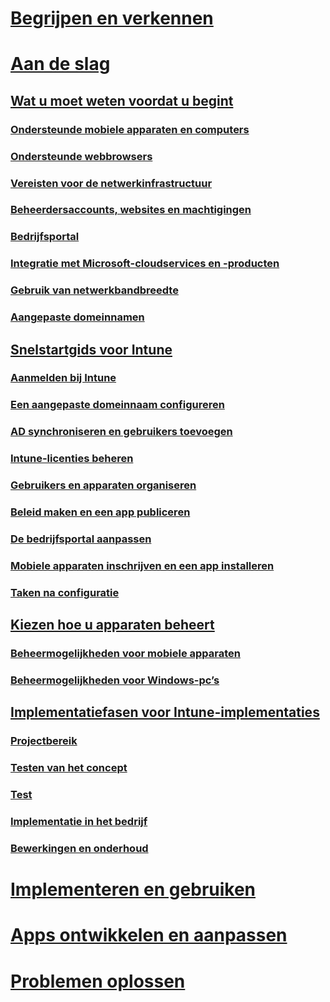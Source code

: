 # [Begrijpen en verkennen](/intune/understand-explore/introduction-to-microsoft-intune)

# [Aan de slag](what-to-know-before-you-start-microsoft-intune.md)
## [Wat u moet weten voordat u begint](what-to-know-before-you-start-microsoft-intune.md)
### [Ondersteunde mobiele apparaten en computers](supported-mobile-devices-and-computers.md)
### [Ondersteunde webbrowsers](supported-web-browsers.md)
### [Vereisten voor de netwerkinfrastructuur](network-infrastructure-requirements-for-microsoft-intune.md)
### [Beheerdersaccounts, websites en machtigingen](administrative-accounts-websites-perms.md)
### [Bedrijfsportal](microsoft-intune-company-portal.md)
### [Integratie met Microsoft-cloudservices en -producten](integration-with-cloud-services.md)
### [Gebruik van netwerkbandbreedte](network-bandwidth-use.md)
### [Aangepaste domeinnamen](domain-names-for-microsoft-intune.md)

## [Snelstartgids voor Intune](start-with-a-paid-subscription-to-microsoft-intune.md)
### [Aanmelden bij Intune](start-with-a-paid-subscription-to-microsoft-intune-step-1.md)
### [Een aangepaste domeinnaam configureren](start-with-a-paid-subscription-to-microsoft-intune-step-2.md)
### [AD synchroniseren en gebruikers toevoegen](start-with-a-paid-subscription-to-microsoft-intune-step-3.md)
### [Intune-licenties beheren](start-with-a-paid-subscription-to-microsoft-intune-step-4.md)
### [Gebruikers en apparaten organiseren](start-with-a-paid-subscription-to-microsoft-intune-step-5.md)
### [Beleid maken en een app publiceren](start-with-a-paid-subscription-to-microsoft-intune-step-6.md)
### [De bedrijfsportal aanpassen](start-with-a-paid-subscription-to-microsoft-intune-step-7.md)
### [Mobiele apparaten inschrijven en een app installeren](start-with-a-paid-subscription-to-microsoft-intune-step-8.md)
### [Taken na configuratie](post-configuration-tasks.md)

## [Kiezen hoe u apparaten beheert](choose-how-to-manage-devices.md)
### [Beheermogelijkheden voor mobiele apparaten](mobile-device-management-capabilities-in-microsoft-intune.md)
### [Beheermogelijkheden voor Windows-pc’s](windows-pc-management-capabilities-in-microsoft-intune.md)

## [Implementatiefasen voor Intune-implementaties](rollout-phases-for-microsoft-intune-deployment.md)
### [Projectbereik](project-scope.md)
### [Testen van het concept](proof-of-concept.md)
### [Test](pilot.md)
### [Implementatie in het bedrijf](enterprise-rollout.md)
### [Bewerkingen en onderhoud](operations-and-maintenance.md)

<!-- # [Plan and Design](/intune/plan-design/ways-to-do-enterprise-mobility) -->
# [Implementeren en gebruiken](/intune/deploy-use/overview-of-device-and-app-lifecycles-in-microsoft-intune)
# [Apps ontwikkelen en aanpassen](/intune/develop/intune-app-sdk)
# [Problemen oplossen](/intune/troubleshoot/general-troubleshooting-tips-for-microsoft-intune)


<!--HONumber=Jul16_HO3-->


